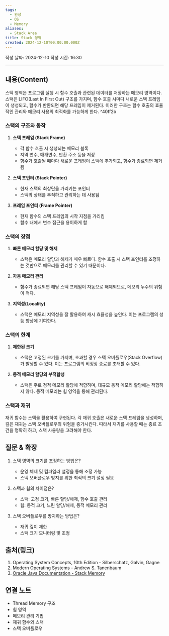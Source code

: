 ```yaml
---
tags:
  - 완성
  - OS
  - Memory
aliases:
  - Stack Area
title: Stack 영역
created: 2024-12-10T00:00:00.000Z
---
```


작성 날짜: 2024-12-10
작성 시간: 16:30

----

## 내용(Content)

스택 영역은 프로그램 실행 시 함수 호출과 관련된 데이터를 저장하는 메모리 영역이다. 스택은 LIFO(Last In First Out) 구조를 가지며, 함수 호출 시마다 새로운 스택 프레임이 생성되고, 함수가 반환되면 해당 프레임이 제거된다. 이러한 구조는 함수 호출의 효율적인 관리와 메모리 사용의 최적화를 가능하게 한다. ^40ff2b

### 스택의 구조와 동작

1. **스택 프레임 (Stack Frame)**
   - 각 함수 호출 시 생성되는 메모리 블록
   - 지역 변수, 매개변수, 반환 주소 등을 저장
   - 함수가 호출될 때마다 새로운 프레임이 스택에 추가되고, 함수가 종료되면 제거됨

2. **스택 포인터 (Stack Pointer)**
   - 현재 스택의 최상단을 가리키는 포인터
   - 스택의 상태를 추적하고 관리하는 데 사용됨

3. **프레임 포인터 (Frame Pointer)**
   - 현재 함수의 스택 프레임의 시작 지점을 가리킴
   - 함수 내에서 변수 접근을 용이하게 함

### 스택의 장점

1. **빠른 메모리 할당 및 해제**
   - 스택은 메모리 할당과 해제가 매우 빠르다. 함수 호출 시 스택 포인터를 조정하는 것만으로 메모리를 관리할 수 있기 때문이다.

2. **자동 메모리 관리**
   - 함수가 종료되면 해당 스택 프레임이 자동으로 해제되므로, 메모리 누수의 위험이 적다.

3. **지역성(Locality)**
   - 스택은 메모리 지역성을 잘 활용하여 캐시 효율성을 높인다. 이는 프로그램의 성능 향상에 기여한다.

### 스택의 한계

1. **제한된 크기**
   - 스택은 고정된 크기를 가지며, 초과할 경우 스택 오버플로우(Stack Overflow)가 발생할 수 있다. 이는 프로그램의 비정상 종료를 초래할 수 있다.

2. **동적 메모리 할당의 부적합성**
   - 스택은 주로 정적 메모리 할당에 적합하며, 대규모 동적 메모리 할당에는 적합하지 않다. 동적 메모리는 힙 영역을 통해 관리된다.

### 스택과 재귀

재귀 함수는 스택을 활용하여 구현된다. 각 재귀 호출은 새로운 스택 프레임을 생성하며, 깊은 재귀는 스택 오버플로우의 위험을 증가시킨다. 따라서 재귀를 사용할 때는 종료 조건을 명확히 하고, 스택 사용량을 고려해야 한다.

## 질문 & 확장

1. 스택 영역의 크기를 조정하는 방법은?
   - 운영 체제 및 컴파일러 설정을 통해 조정 가능
   - 스택 오버플로우 방지를 위한 최적의 크기 설정 필요

2. 스택과 힙의 차이점은?
   - 스택: 고정 크기, 빠른 할당/해제, 함수 호출 관리
   - 힙: 동적 크기, 느린 할당/해제, 동적 메모리 관리

3. 스택 오버플로우를 방지하는 방법은?
   - 재귀 깊이 제한
   - 스택 크기 모니터링 및 조정

## 출처(링크)

1. Operating System Concepts, 10th Edition - Silberschatz, Galvin, Gagne
2. Modern Operating Systems - Andrew S. Tanenbaum
3. [Oracle Java Documentation - Stack Memory](https://docs.oracle.com/javase/tutorial/java/nutsandbolts/variables.html)

## 연결 노트

- Thread Memory 구조
- 힙 영역
- 메모리 관리 기법
- 재귀 함수와 스택
- 스택 오버플로우










